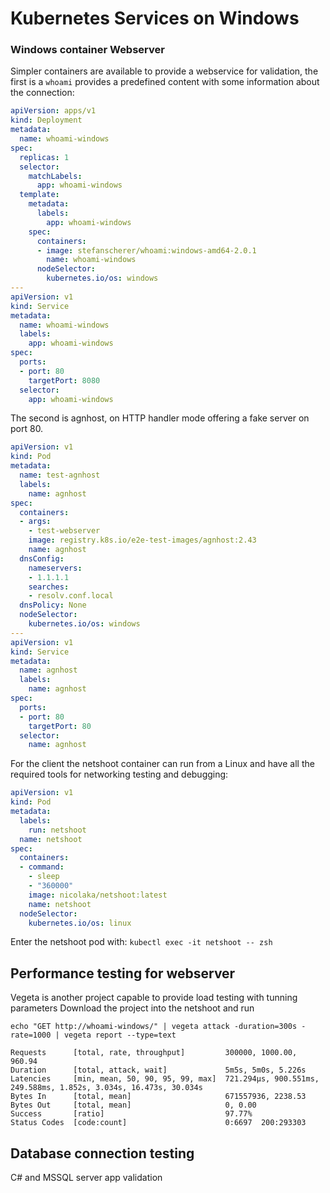 # Kubernetes Services on Windows

### Windows container Webserver

Simpler containers are available to provide a webservice for validation, the first
is a `whoami` provides a predefined content with some information about the connection:

```yaml
apiVersion: apps/v1
kind: Deployment
metadata:
  name: whoami-windows
spec:
  replicas: 1
  selector:
    matchLabels:
      app: whoami-windows
  template:
    metadata:
      labels:
        app: whoami-windows
    spec:
      containers:
      - image: stefanscherer/whoami:windows-amd64-2.0.1
        name: whoami-windows
      nodeSelector:
        kubernetes.io/os: windows
---
apiVersion: v1
kind: Service
metadata:
  name: whoami-windows
  labels:
    app: whoami-windows
spec:
  ports:
  - port: 80
    targetPort: 8080
  selector:
    app: whoami-windows
```

The second is agnhost, on HTTP handler mode offering a fake server on port 80.

```yaml
apiVersion: v1
kind: Pod
metadata:
  name: test-agnhost
  labels:
    name: agnhost
spec:
  containers:
  - args:
    - test-webserver
    image: registry.k8s.io/e2e-test-images/agnhost:2.43
    name: agnhost
  dnsConfig:
    nameservers:
    - 1.1.1.1
    searches:
    - resolv.conf.local
  dnsPolicy: None
  nodeSelector:
    kubernetes.io/os: windows
---
apiVersion: v1
kind: Service
metadata:
  name: agnhost
  labels:
    name: agnhost
spec:
  ports:
  - port: 80
    targetPort: 80
  selector:
    name: agnhost

```

For the client the netshoot container can run from a Linux and have all the required
tools for networking testing and debugging:

```yaml
apiVersion: v1
kind: Pod
metadata:
  labels:
    run: netshoot
  name: netshoot
spec:
  containers:
  - command:
    - sleep
    - "360000"
    image: nicolaka/netshoot:latest
    name: netshoot
  nodeSelector:
    kubernetes.io/os: linux
```

Enter the netshoot pod with: `kubectl exec -it netshoot -- zsh`

## Performance testing for webserver

Vegeta is another project capable to provide load testing with tunning parameters
Download the project into the netshoot and run

```
echo "GET http://whoami-windows/" | vegeta attack -duration=300s -rate=1000 | vegeta report --type=text

Requests      [total, rate, throughput]         300000, 1000.00, 960.94
Duration      [total, attack, wait]             5m5s, 5m0s, 5.226s
Latencies     [min, mean, 50, 90, 95, 99, max]  721.294µs, 900.551ms, 249.588ms, 1.852s, 3.034s, 16.473s, 30.034s
Bytes In      [total, mean]                     671557936, 2238.53
Bytes Out     [total, mean]                     0, 0.00
Success       [ratio]                           97.77%
Status Codes  [code:count]                      0:6697  200:293303
```

## Database connection testing

C# and MSSQL server app validation
